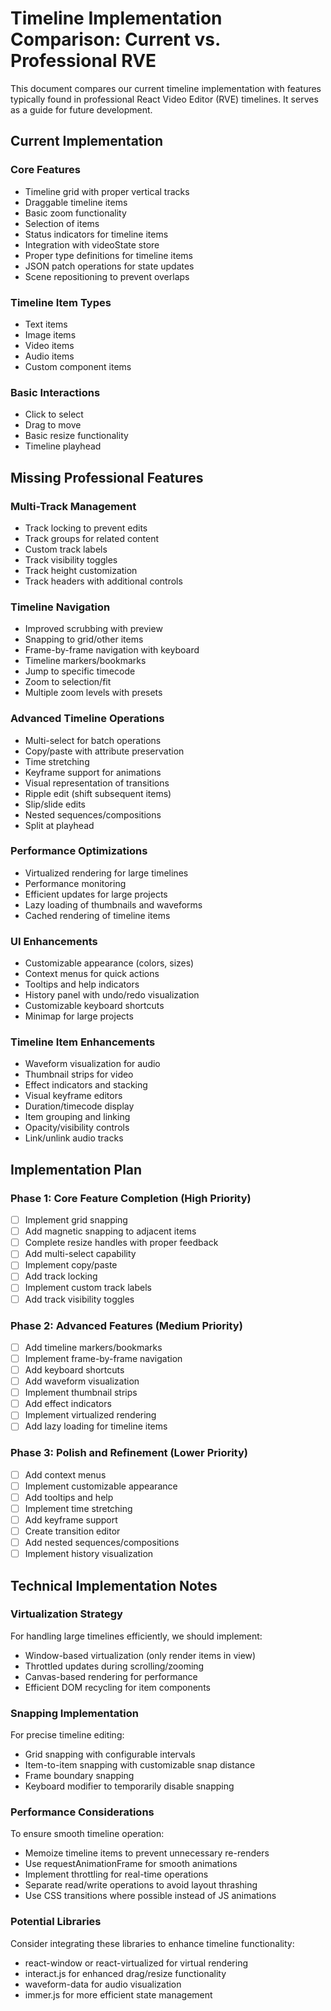 # Timeline Implementation Comparison: Current vs. Professional RVE

This document compares our current timeline implementation with features typically found in professional React Video Editor (RVE) timelines. It serves as a guide for future development.

## Current Implementation

### Core Features
- Timeline grid with proper vertical tracks
- Draggable timeline items
- Basic zoom functionality
- Selection of items
- Status indicators for timeline items
- Integration with videoState store
- Proper type definitions for timeline items
- JSON patch operations for state updates
- Scene repositioning to prevent overlaps

### Timeline Item Types
- Text items
- Image items
- Video items
- Audio items
- Custom component items

### Basic Interactions
- Click to select
- Drag to move
- Basic resize functionality
- Timeline playhead

## Missing Professional Features

### Multi-Track Management
- Track locking to prevent edits
- Track groups for related content
- Custom track labels
- Track visibility toggles
- Track height customization
- Track headers with additional controls

### Timeline Navigation
- Improved scrubbing with preview
- Snapping to grid/other items
- Frame-by-frame navigation with keyboard
- Timeline markers/bookmarks
- Jump to specific timecode
- Zoom to selection/fit
- Multiple zoom levels with presets

### Advanced Timeline Operations
- Multi-select for batch operations
- Copy/paste with attribute preservation
- Time stretching
- Keyframe support for animations
- Visual representation of transitions
- Ripple edit (shift subsequent items)
- Slip/slide edits
- Nested sequences/compositions
- Split at playhead

### Performance Optimizations
- Virtualized rendering for large timelines
- Performance monitoring
- Efficient updates for large projects
- Lazy loading of thumbnails and waveforms
- Cached rendering of timeline items

### UI Enhancements
- Customizable appearance (colors, sizes)
- Context menus for quick actions
- Tooltips and help indicators
- History panel with undo/redo visualization
- Customizable keyboard shortcuts
- Minimap for large projects

### Timeline Item Enhancements
- Waveform visualization for audio
- Thumbnail strips for video
- Effect indicators and stacking
- Visual keyframe editors
- Duration/timecode display
- Item grouping and linking
- Opacity/visibility controls
- Link/unlink audio tracks

## Implementation Plan

### Phase 1: Core Feature Completion (High Priority)
- [  ] Implement grid snapping
- [  ] Add magnetic snapping to adjacent items
- [  ] Complete resize handles with proper feedback
- [  ] Add multi-select capability
- [  ] Implement copy/paste
- [  ] Add track locking
- [  ] Implement custom track labels
- [  ] Add track visibility toggles

### Phase 2: Advanced Features (Medium Priority)
- [  ] Add timeline markers/bookmarks
- [  ] Implement frame-by-frame navigation
- [  ] Add keyboard shortcuts
- [  ] Add waveform visualization
- [  ] Implement thumbnail strips
- [  ] Add effect indicators
- [  ] Implement virtualized rendering
- [  ] Add lazy loading for timeline items

### Phase 3: Polish and Refinement (Lower Priority)
- [  ] Add context menus
- [  ] Implement customizable appearance
- [  ] Add tooltips and help
- [  ] Implement time stretching
- [  ] Add keyframe support
- [  ] Create transition editor
- [  ] Add nested sequences/compositions
- [  ] Implement history visualization

## Technical Implementation Notes

### Virtualization Strategy
For handling large timelines efficiently, we should implement:
- Window-based virtualization (only render items in view)
- Throttled updates during scrolling/zooming
- Canvas-based rendering for performance
- Efficient DOM recycling for item components

### Snapping Implementation
For precise timeline editing:
- Grid snapping with configurable intervals
- Item-to-item snapping with customizable snap distance
- Frame boundary snapping
- Keyboard modifier to temporarily disable snapping

### Performance Considerations
To ensure smooth timeline operation:
- Memoize timeline items to prevent unnecessary re-renders
- Use requestAnimationFrame for smooth animations
- Implement throttling for real-time operations
- Separate read/write operations to avoid layout thrashing
- Use CSS transitions where possible instead of JS animations

### Potential Libraries
Consider integrating these libraries to enhance timeline functionality:
- react-window or react-virtualized for virtual rendering
- interact.js for enhanced drag/resize functionality
- waveform-data for audio visualization
- immer.js for more efficient state management
